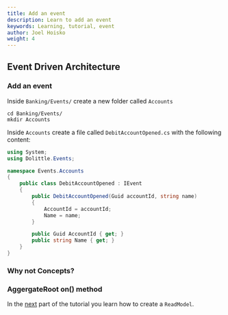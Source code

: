 ```yaml
---
title: Add an event
description: Learn to add an event
keywords: Learning, tutorial, event
author: Joel Hoisko
weight: 4
---
```


## Event Driven Architecture

### Add an event
Inside `Banking/Events/` create a new folder called `Accounts`

```console
cd Banking/Events/
mkdir Accounts
```

Inside `Accounts` create a file called `DebitAccountOpened.cs` with the following content:

```csharp
using System;
using Dolittle.Events;

namespace Events.Accounts
{
    public class DebitAccountOpened : IEvent
    {
        public DebitAccountOpened(Guid accountId, string name)
        {
            AccountId = accountId;
            Name = name;
        }

        public Guid AccountId { get; }
        public string Name { get; }
    }
}
```

### Why not Concepts?

### AggergateRoot on() method


In the [next](./read_model) part of the tutorial you learn how to create a `ReadModel`.
